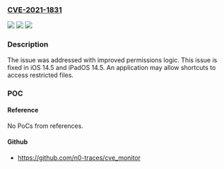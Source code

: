 ### [CVE-2021-1831](https://cve.mitre.org/cgi-bin/cvename.cgi?name=CVE-2021-1831)
![](https://img.shields.io/static/v1?label=Product&message=iOS%20and%20iPadOS&color=blue)
![](https://img.shields.io/static/v1?label=Version&message=%3C%2014.5%20&color=brighgreen)
![](https://img.shields.io/static/v1?label=Vulnerability&message=An%20application%20may%20allow%20shortcuts%20to%20access%20restricted%20files&color=brighgreen)

### Description

The issue was addressed with improved permissions logic. This issue is fixed in iOS 14.5 and iPadOS 14.5. An application may allow shortcuts to access restricted files.

### POC

#### Reference
No PoCs from references.

#### Github
- https://github.com/n0-traces/cve_monitor


